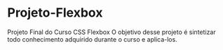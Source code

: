 # Projeto-Flexbox
 Projeto Final do Curso CSS Flexbox
O objetivo desse projeto é sintetizar todo conhecimento adquirido durante o curso e aplica-los.  

